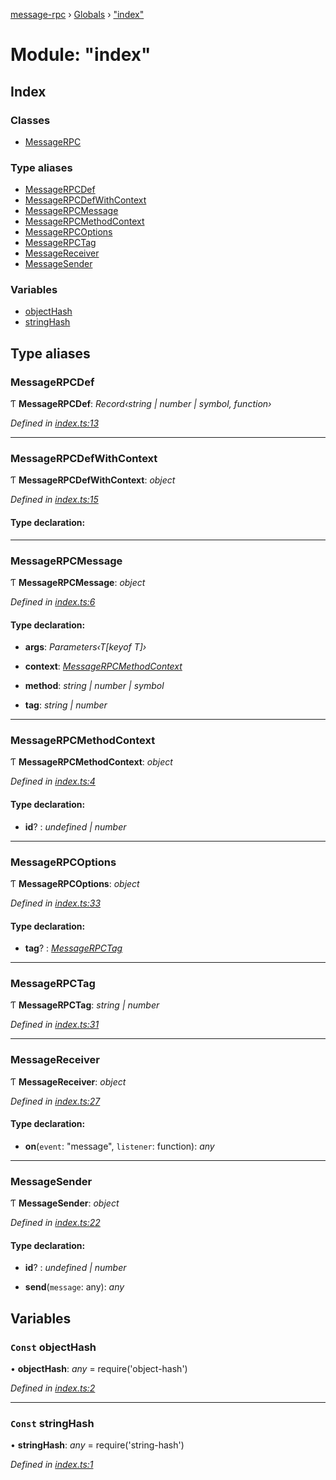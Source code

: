 [message-rpc](../README.md) › [Globals](../globals.md) › ["index"](_index_.md)

# Module: "index"

## Index

### Classes

* [MessageRPC](../classes/_index_.messagerpc.md)

### Type aliases

* [MessageRPCDef](_index_.md#messagerpcdef)
* [MessageRPCDefWithContext](_index_.md#messagerpcdefwithcontext)
* [MessageRPCMessage](_index_.md#messagerpcmessage)
* [MessageRPCMethodContext](_index_.md#messagerpcmethodcontext)
* [MessageRPCOptions](_index_.md#messagerpcoptions)
* [MessageRPCTag](_index_.md#messagerpctag)
* [MessageReceiver](_index_.md#messagereceiver)
* [MessageSender](_index_.md#messagesender)

### Variables

* [objectHash](_index_.md#const-objecthash)
* [stringHash](_index_.md#const-stringhash)

## Type aliases

###  MessageRPCDef

Ƭ **MessageRPCDef**: *Record‹string | number | symbol, function›*

*Defined in [index.ts:13](https://github.com/srolel/message-rpc/blob/bddbd6c/src/index.ts#L13)*

___

###  MessageRPCDefWithContext

Ƭ **MessageRPCDefWithContext**: *object*

*Defined in [index.ts:15](https://github.com/srolel/message-rpc/blob/bddbd6c/src/index.ts#L15)*

#### Type declaration:

___

###  MessageRPCMessage

Ƭ **MessageRPCMessage**: *object*

*Defined in [index.ts:6](https://github.com/srolel/message-rpc/blob/bddbd6c/src/index.ts#L6)*

#### Type declaration:

* **args**: *Parameters‹T[keyof T]›*

* **context**: *[MessageRPCMethodContext](_index_.md#messagerpcmethodcontext)*

* **method**: *string | number | symbol*

* **tag**: *string | number*

___

###  MessageRPCMethodContext

Ƭ **MessageRPCMethodContext**: *object*

*Defined in [index.ts:4](https://github.com/srolel/message-rpc/blob/bddbd6c/src/index.ts#L4)*

#### Type declaration:

* **id**? : *undefined | number*

___

###  MessageRPCOptions

Ƭ **MessageRPCOptions**: *object*

*Defined in [index.ts:33](https://github.com/srolel/message-rpc/blob/bddbd6c/src/index.ts#L33)*

#### Type declaration:

* **tag**? : *[MessageRPCTag](_index_.md#messagerpctag)*

___

###  MessageRPCTag

Ƭ **MessageRPCTag**: *string | number*

*Defined in [index.ts:31](https://github.com/srolel/message-rpc/blob/bddbd6c/src/index.ts#L31)*

___

###  MessageReceiver

Ƭ **MessageReceiver**: *object*

*Defined in [index.ts:27](https://github.com/srolel/message-rpc/blob/bddbd6c/src/index.ts#L27)*

#### Type declaration:

* **on**(`event`: "message", `listener`: function): *any*

___

###  MessageSender

Ƭ **MessageSender**: *object*

*Defined in [index.ts:22](https://github.com/srolel/message-rpc/blob/bddbd6c/src/index.ts#L22)*

#### Type declaration:

* **id**? : *undefined | number*

* **send**(`message`: any): *any*

## Variables

### `Const` objectHash

• **objectHash**: *any* = require('object-hash')

*Defined in [index.ts:2](https://github.com/srolel/message-rpc/blob/bddbd6c/src/index.ts#L2)*

___

### `Const` stringHash

• **stringHash**: *any* = require('string-hash')

*Defined in [index.ts:1](https://github.com/srolel/message-rpc/blob/bddbd6c/src/index.ts#L1)*
